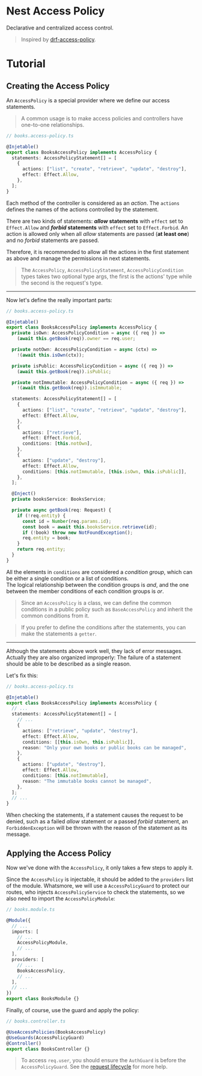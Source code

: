 # Nest Access Policy

Declarative and centralized access control.

> Inspired by [drf-access-policy](https://github.com/rsinger86/drf-access-policy/).

# Tutorial

## Creating the Access Policy

An `AccessPolicy` is a special provider where we define our access statements.

> A common usage is to make access policies and controllers have one-to-one relationships.

```ts
// books.access-policy.ts

@Injetable()
export class BooksAccessPolicy implements AccessPolicy {
  statements: AccessPolicyStatement[] = [
    {
      actions: ["list", "create", "retrieve", "update", "destroy"],
      effect: Effect.Allow,
    },
  ];
}
```

Each method of the controller is considered as an _action_. The `actions` defines the names of the actions controlled by the statement.

There are two kinds of statements: **_allow_ statements** with `effect` set to `Effect.Allow` and **_forbid_ statements** with `effect` set to `Effect.Forbid`. An action is allowed only when all _allow_ statements are passed (**at least one**) and no _forbid_ statements are passed.

Therefore, it is recommended to allow all the actions in the first statement as above and manage the permissions in next statements.

> The `AccessPolicy`, `AccessPolicyStatement`, `AccessPolicyCondition` types takes two optional type args, the first is the actions' type while the second is the request's type.

---

Now let's define the really important parts:

```ts
// books.access-policy.ts

@Injetable()
export class BooksAccessPolicy implements AccessPolicy {
  private isOwn: AccessPolicyCondition = async ({ req }) =>
    (await this.getBook(req)).owner == req.user;

  private notOwn: AccessPolicyCondition = async (ctx) =>
    !(await this.isOwn(ctx));

  private isPublic: AccessPolicyCondition = async ({ req }) =>
    (await this.getBook(req)).isPublic;

  private notImmutable: AccessPolicyCondition = async ({ req }) =>
    !(await this.getBook(req)).isImmutable;

  statements: AccessPolicyStatement[] = [
    {
      actions: ["list", "create", "retrieve", "update", "destroy"],
      effect: Effect.Allow,
    },
    {
      actions: ["retrieve"],
      effect: Effect.Forbid,
      conditions: [this.notOwn],
    },
    {
      actions: ["update", "destroy"],
      effect: Effect.Allow,
      conditions: [this.notImmutable, [this.isOwn, this.isPublic]],
    },
  ];

  @Inject()
  private booksService: BooksService;

  private async getBook(req: Request) {
    if (!req.entity) {
      const id = Number(req.params.id);
      const book = await this.booksService.retrieve(id);
      if (!book) throw new NotFoundException();
      req.entity = book;
    }
    return req.entity;
  }
}
```

All the elements in `conditions` are considered a _condition group_, which can be either a single condition or a list of conditions.  
The logical relationship between the condition groups is _and_, and the one between the member conditions of each condition groups is _or_.

> Since an `AccessPolicy` is a class, we can define the common conditions in a public policy such as `BaseAccessPolicy` and inherit the common conditions from it.

> If you prefer to define the conditions after the statements, you can make the statements a `getter`.

---

Although the statements above work well, they lack of error messages. Actually they are also organized improperly: The failure of a statement should be able to be described as a single reason.

Let's fix this:

```ts
// books.access-policy.ts

@Injetable()
export class BooksAccessPolicy implements AccessPolicy {
  // ...
  statements: AccessPolicyStatement[] = [
    // ...
    {
      actions: ["retrieve", "update", "destroy"],
      effect: Effect.Allow,
      conditions: [[this.isOwn, this.isPublic]],
      reason: "Only your own books or public books can be managed",
    },
    {
      actions: ["update", "destroy"],
      effect: Effect.Allow,
      conditions: [this.notImmutable],
      reason: "The immutable books cannot be managed",
    },
  ];
  // ...
}
```

When checking the statements, if a statement causes the request to be denied, such as a failed _allow_ statement or a passed _forbid_ statement, an `ForbiddenException` will be thrown with the reason of the statement as its message.

## Applying the Access Policy

Now we've done with the `AccessPolicy`, it only takes a few steps to apply it.

Since the `AccessPolicy` is injectable, it should be added to the `providers` list of the module. Whatsmore, we will use a `AccessPolicyGuard` to protect our routes, who injects `AccessPolicyService` to check the statements, so we also need to import the `AccessPolicyModule`:

```ts
// books.module.ts

@Module({
  // ...
  imports: [
    // ...
    AccessPolicyModule,
    // ...
  ],
  providers: [
    // ...
    BooksAccessPolicy,
    // ...
  ],
  // ...
})
export class BooksModule {}
```

Finally, of course, use the guard and apply the policy:

```ts
// books.controller.ts

@UseAccessPolicies(BooksAccessPolicy)
@UseGuards(AccessPolicyGuard)
@Controller()
export class BooksController {}
```

> To access `req.user`, you should ensure the `AuthGuard` is before the `AccessPolicyGuard`. See the [request lifecycle](https://docs.nestjs.com/faq/request-lifecycle) for more help.
